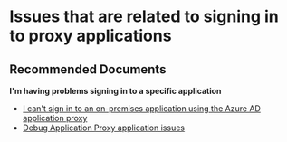 <properties
    pageTitle="Issues that are related to signing in to proxy applications"
    description="Issues Signing In to Applications/On-premises apps via Azure AD application proxy"
    service="microsoft.aad"
    resource="Microsoft_AAD_IAM"
    authors="jaszperez"
    ms.author="japere"
    selfHelpType="generic"
    supportTopicIds="32596856"
    productPesIds="16575"
    cloudEnvironments="public, Fairfax"
    	articleId="fe213024-d500-4e56-aff1-bae56d08ff3b"
	ownershipId="AzureIdentity_AppDevelopmentAndRegistration"
/>

# Issues that are related to signing in to proxy applications

## **Recommended Documents**

**I'm having problems signing in to a specific application**

* [I can't sign in to an on-premises application using the Azure AD application proxy](https://docs.microsoft.com/azure/active-directory/application-sign-in-problem-on-premises-application-proxy/?WT.mc_id=UI_AAD_Apps_Sign_In_Support_L2_Proxy)
* [Debug Application Proxy application issues](https://docs.microsoft.com/azure/active-directory/manage-apps/application-proxy-debug-apps)
